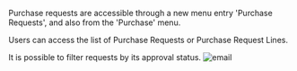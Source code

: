 Purchase requests are accessible through a new menu entry 'Purchase
Requests', and also from the 'Purchase' menu.

Users can access the list of Purchase Requests or Purchase Request
Lines.

It is possible to filter requests by its approval status.
![email](https://github.com/TumbaoJu/purchase-workflow/assets/38360781/1a04d8a5-c120-4777-88c3-8d033124f7ed)
